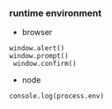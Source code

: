 ### runtime environment
* browser
```
window.alert()
window.prompt()
 window.confirm()
```
* node
```
console.log(process.env)
```

